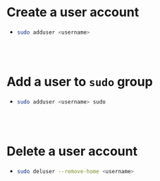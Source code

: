 # Create a user account

- ```sh
  sudo adduser <username>
  ```

<br>
<br>

# Add a user to `sudo` group

- ```sh
  sudo adduser <username> sudo
  ```

<br>
<br>

# Delete a user account

- ```sh
  sudo deluser --remove-home <username>
  ```
